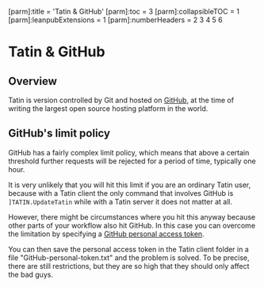 [parm]:title             = 'Tatin & GitHub'
[parm]:toc               = 3
[parm]:collapsibleTOC    = 1
[parm]:leanpubExtensions = 1
[parm]:numberHeaders     = 2 3 4 5 6




# Tatin & GitHub


## Overview

Tatin is version controlled by Git and hosted on [GitHub](https://github.com), at the time of writing the largest open source hosting platform in the world.



## GitHub's limit policy

GitHub has a fairly complex limit policy, which means that above a certain threshold further requests will be rejected for a period of time, typically one hour.

It is very unlikely that you will hit this limit if you are an ordinary Tatin user, because with a Tatin client the only command that involves GitHub is `]TATIN.UpdateTatin` while with a Tatin server it does not matter at all.

However, there might be circumstances where you hit this anyway because other parts of your workflow also hit GitHub. In this case you can overcome the limitation by specifying a [GitHub personal access token](https://docs.github.com/en/authentication/keeping-your-account-and-data-secure/managing-your-personal-access-tokens "Link to GitHub`s documentation").

You can then save the personal access token in the Tatin client folder in a file "GitHub-personal-token.txt" and the problem is solved. To be precise, there are still restrictions, but they are so high that they should only affect the bad guys.